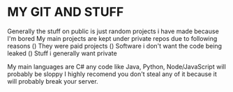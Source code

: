 # MY GIT AND STUFF
Generally the stuff on public is just random projects i have made because I'm bored
My main projects are kept under private repos due to following reasons
() They were paid projects
() Software i don't want the code being leaked
() Stuff i generally want private

My main languages are C# any code like Java, Python, Node/JavaScript will probably be sloppy
I highly recomend you don't steal any of it because it will probably break your server.
